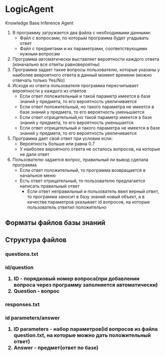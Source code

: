# LogicAgent
Knowledge Base Inference Agent

<ol>
<li>В программу загружается два файла с необходимыми данными:
  <ul>
  <li>Файл с вопросами, по которым программа будет угадывать ответ
  <li>Файл с предметами и их параметрами, соответствующими нужным вопросам
  </ul>
<li>Программа автоматически выставляет вероятности каждого ответа (изначально все ответы равновероятны)
<li>Программа задает такие вопросы пользователю, которые указаны у наиболее вевроятного ответа в данный момент времени (можно отвечать только Yes/No)
<li>Исходя из ответа пользователя программа пересчитывает вероятности у каждого из ответов
  <ul>
  <li>Если ответ положительный и такой параметр имеется в базе знаний у предмета, то его вероятность увеличивается  
  <li>Если ответ положительный, но такого параметра не имеется в базе знаний у предмета, то его вероятность уменьшается
  <li>Если ответ отрицательный,но такой параметр имеется в базе знаний у предмета, то его вероятность уменьшается
  <li>Если ответ отрицательный и такого параметра не имеется в базе знаний у предмета, то его вероятность увеличивается
  </ul>
<li>Программа дает свой ответ при условии если:
  <ul>
  <li>Вероятность больше или равна 0.7
  <li>У наиболее вероятного ответа не осталось вопросов, на которые не дали ответ
  </ul>
<li>Пользователю задается вопрос, правильный ли вывод сделала программа
  <ul>
    <li>Если ответ положительный, то программа возвращается в начальное меню
    <li>Есть ответ отрицательный, то пользователю предлагается написать правильный ответ
      <ul>
       <li>Если ответ неправильный и пользователь ввел верный ответ, то программа заносит в базу знаний новый объект, а в качестве параметров указывает id вопросов, на которые пользователь ответил положительно
      </ul>
  </ul>
</ol>

<h2>Форматы файлов базы знаний</h2>
<h2>Структура файлов</h2>
  <h3>questions.txt<h3>
  <p><div>id/question</div>
  <ol>
  <li>ID - порядковый номер вопроса(при добавлении вопроса через программу заполняется автоматически)
  <li>Question - вопрос
  </ol>
  
  <h3>responses.txt<h3>
  <p><div>id parameters/answer</div>
  <ol>
  <li>ID parameters - набор параметров(id вопросов из файла question.txt, на которые можно дать положительный ответ)
  <li>Answer - предмет(ответ по базе)
  </ol>
  
